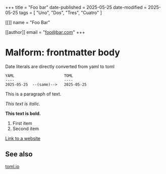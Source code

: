 +++
title = "Foo bar"
date-published = 2025-05-25
date-modified = 2025-05-25
tags = [ "Uno", "Dos", "Tres", "Cuatro" ]

[[]]
name = "Foo Bar"

[[author]]
email = "foo@bar.com"
+++

# Malform: frontmatter body

Date literals are directly converted from yaml to toml

```
YAML                      TOML
----                      ----
2025-05-25  --(same)-->   2025-05-25
```

This is a paragraph of text.

*This text is italic.*

**This text is bold.**

1.  First item
2.  Second item

[Link to a website](https://www.example.com)

## See also

[toml.io](https://toml.io/en/)